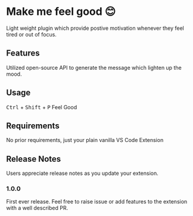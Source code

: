 # Make me feel good 😊

Light weight plugin which provide postive motivation whenever they feel tired or out of focus. 

## Features

Utilized open-source API to generate the message which lighten up the mood.

## Usage

<kbd>Ctrl</kbd> + <kbd>Shift</kbd> + <kbd>P</kbd> Feel Good

## Requirements

No prior requirements, just your plain vanilla VS Code Extension

## Release Notes

Users appreciate release notes as you update your extension.

### 1.0.0

First ever release. Feel free to raise issue or add features to the extension with a well described PR.

